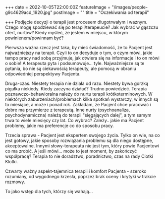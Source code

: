 +++
date = 2022-10-05T22:00:00Z
featureImage = "/images/people-g9c4629acd_1920.jpg"
postImage = ""
title = "Oczekiwania od terapii"

+++
Podjęcie decyzji o terapii jest procesem długotrwałym i ważnym. Czego mogę spodziewać się po terapii/terapeucie? Jak wybrać w gąszczu ofert, nurtów? Kiedy myśleć, że jestem w miejscu, w którym powinienem/powinnam być?

Pierwsza ważna rzecz jest taka, by mieć świadomość, że to Pacjent jest najważniejszy na terapii. Czyli to on decyduje o tym, o czym mówi, jakie tempo pracy nad sobą przyjmuje, jak otwiera się na informacje i to on mówi o sobie! A terapeuta pyta i podsumowuje... tyle. Najważniejsze są te pytania, bo nie są ciekawością terapeuty, ale pomocą w obraniu odpowiedniej perspektywy Pacjenta. 

Druga-czas. Niestety terapia nie działa od razu. Niestety bywa gorzką pigułka niekiedy. Kiedy zaczyna działać? Trudno powiedzieć. Terapia poznawczo-behawioralna należy do nurtu terapii krótkoterminowych. W niektórych zaburzeniach/problemach kilka spotkań wystarczy, w innych są to miesiące, a może i ponad rok. Zakładam, że Pacjent chce pracować i dobre ma przymierze z terapeutą. Inne nurty (psychoanaliza, psychodynamiczna) należą do terapii "sięgających dalej", a tym samym trwa to wiele miesięcy czy lat. Co wybrać? Zależy.. jakie ma Pacjent problemy, jakie ma preferencje co do sposobu pracy.

Trzecia sprawa - Pacjent jest ekspertem swojego życia. Tylko on wie, na co jest gotowy, jakie sposoby rozwiązania problemu są dla niego dostępne, akceptowalne. Innymi słowy-terapeuta nie jest tym, który powie Pacjentowi co ma zrobić. A jeśli mówi... może to jest moment, by zakończyć współpracę? Terapia to nie doradztwo, poradnictwo, czas na rady Ciotki Klotki. 

Czwarty ważny aspekt-tajemnica terapii i komfort Pacjenta - szeroko rozumiany, od wygodnego krzesła, poprzez brak oceny i krytyki w trakcie rozmowy.

To jako wstęp dla tych, którzy się wahają...